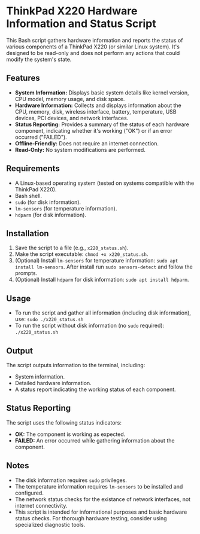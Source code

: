 # ThinkPad X220 Hardware Information and Status Script

This Bash script gathers hardware information and reports the status of various components of a ThinkPad X220 (or similar Linux system). It's designed to be read-only and does not perform any actions that could modify the system's state.

## Features

* **System Information:** Displays basic system details like kernel version, CPU model, memory usage, and disk space.
* **Hardware Information:** Collects and displays information about the CPU, memory, disk, wireless interface, battery, temperature, USB devices, PCI devices, and network interfaces.
* **Status Reporting:** Provides a summary of the status of each hardware component, indicating whether it's working ("OK") or if an error occurred ("FAILED").
* **Offline-Friendly:** Does not require an internet connection.
* **Read-Only:** No system modifications are performed.

## Requirements

* A Linux-based operating system (tested on systems compatible with the ThinkPad X220).
* Bash shell.
* `sudo` (for disk information).
* `lm-sensors` (for temperature information).
* `hdparm` (for disk information).

## Installation

1.  Save the script to a file (e.g., `x220_status.sh`).
2.  Make the script executable: `chmod +x x220_status.sh`.
3.  (Optional) Install `lm-sensors` for temperature information: `sudo apt install lm-sensors`. After install run `sudo sensors-detect` and follow the prompts.
4.  (Optional) Install `hdparm` for disk information: `sudo apt install hdparm`.

## Usage

* To run the script and gather all information (including disk information), use: `sudo ./x220_status.sh`
* To run the script without disk information (no `sudo` required): `./x220_status.sh`

## Output

The script outputs information to the terminal, including:

* System information.
* Detailed hardware information.
* A status report indicating the working status of each component.

## Status Reporting

The script uses the following status indicators:

* **OK:** The component is working as expected.
* **FAILED:** An error occurred while gathering information about the component.

## Notes

* The disk information requires `sudo` privileges.
* The temperature information requires `lm-sensors` to be installed and configured.
* The network status checks for the existance of network interfaces, not internet connectivity.
* This script is intended for informational purposes and basic hardware status checks. For thorough hardware testing, consider using specialized diagnostic tools.

